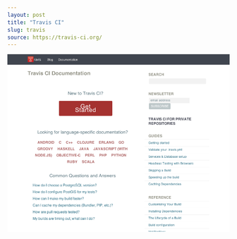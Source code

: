 ```yaml
---
layout: post
title: "Travis CI"
slug: travis
source: https://travis-ci.org/
---
```


<img src="/screenshots/travis.png">
